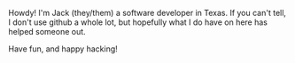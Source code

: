 Howdy! I'm Jack (they/them) a software developer in Texas. If you can't tell, I don't use github a whole lot,
but hopefully what I do have on here has helped someone out.

Have fun, and happy hacking!

<!---
kajong0007/kajong0007 is a ✨ special ✨ repository because its `README.md` (this file) appears on your GitHub profile.
You can click the Preview link to take a look at your changes.
--->
